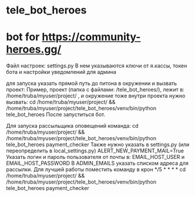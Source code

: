 # tele_bot_heroes
# bot for https://community-heroes.gg/

Файл настроек: settings.py
В нем указываются ключи от я.кассы, токен бота и настройки уведомлений для админа

для запуска указать прямой путь до питона в окружении и вызвать проект:
Пример, проект (папка с файлами: /tele_bot_heroes/), лежит в: /home/truba/myuser/project/ , и окружение тоже внутри проекта
нужно вызвать:
cd /home/truba/myuser/project/ && /home/truba/myuser/project/tele_bot_heroes/venv/bin/python tele_bot_heroes
После запуститься бот.


Для запуска рассыльщика оповещений команда:
cd /home/truba/myuser/project/ && /home/truba/myuser/project/tele_bot_heroes/venv/bin/python tele_bot_heroes payment_checker 
Также нужно указать в settings.py (или переопределить в local_settings.py)
ALERT_NEW_PAYMENT_MAIL=True
Указать логин и пароль пользователя от почты в:
EMAIL_HOST_USER и EMAIL_HOST_PASSWORD 
В ADMIN_EMAILS указать списком адреса для рассылки.
Для лучшей работы поместить команду в крон
*/5	*	*	*	*	cd /home/truba/myuser/project/ && /home/truba/myuser/project/tele_bot_heroes/venv/bin/python tele_bot_heroes payment_checker